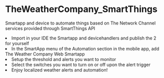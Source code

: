 # TheWeatherCompany_SmartThings

Smartapp and device to automate things based on The Network Channel services provided through SmartThings API

<li>Import in your IDE the Smartapp and devicehandlers and publish the 2 for yourself</li>
<li>In the SmartApp menu of the Automation section in the mobile app, add The Weather Company Web Smartapp
<li> Setup the threshold and alerts you want to monitor</li>
<li> Select the switches you want to turn on or off upon the alert trigger</li>
<li> Enjoy localized weather alerts and automation!</li>
